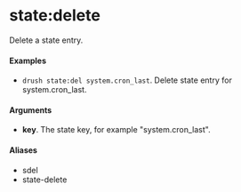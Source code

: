 # state:delete

Delete a state entry.

#### Examples

- <code>drush state:del system.cron_last</code>. Delete state entry for system.cron_last.

#### Arguments

- **key**. The state key, for example "system.cron_last".

#### Aliases

- sdel
- state-delete

